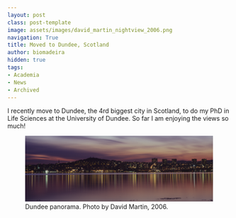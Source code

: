 ```yaml
---
layout: post
class: post-template
image: assets/images/david_martin_nightview_2006.png
navigation: True
title: Moved to Dundee, Scotland
author: biomadeira
hidden: true
tags:
- Academia
- News
- Archived
---
```


I recently move to Dundee, the 4rd biggest city in Scotland, to do my PhD in Life Sciences at the University of Dundee.
So far I am enjoying the views so much!

<figure class="kg-card kg-image-card kg-width-wide kg-card-hascaption">
    <img src="assets/images/david_martin_nightview_2006.png" class="kg-image" alt="Dundee Sunset">
    <figcaption>Dundee panorama. Photo by David Martin, 2006.</figcaption>
</figure>







